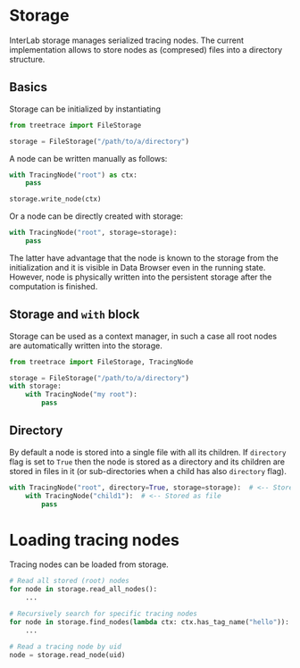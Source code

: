 # Storage

InterLab storage manages serialized tracing nodes.
The current implementation allows to store nodes as (compresed) files into a directory structure.

## Basics

Storage can be initialized by instantiating [](pdoc:treetrace.FileStorage)

```python
from treetrace import FileStorage

storage = FileStorage("/path/to/a/directory")
```

A node can be written manually as follows:

```python
with TracingNode("root") as ctx:
    pass

storage.write_node(ctx)
```

Or a node can be directly created with storage:

```python
with TracingNode("root", storage=storage):
    pass
```

The latter have advantage that the node is known to the storage
from the initialization and it is visible in Data Browser even in the running state.
However, node is physically written into the persistent storage after the computation is finished.


## Storage and `with` block

Storage can be used as a context manager, in such a case all root nodes are automatically written
into the storage.

```python
from treetrace import FileStorage, TracingNode

storage = FileStorage("/path/to/a/directory")
with storage:
    with TracingNode("my root"):
        pass
```

## Directory

By default a node is stored into a single file with all its children. If `directory` flag is set to `True` then
the node is stored as a directory and its children are stored in files in it (or sub-directories
when a child has also `directory` flag).

```python
with TracingNode("root", directory=True, storage=storage):  # <-- Stored as a dictionary
    with TracingNode("child1"):  # <-- Stored as file
        pass
```

# Loading tracing nodes

Tracing nodes can be loaded from storage.

```python
# Read all stored (root) nodes
for node in storage.read_all_nodes():
    ...

# Recursively search for specific tracing nodes
for node in storage.find_nodes(lambda ctx: ctx.has_tag_name("hello")):
    ...

# Read a tracing node by uid
node = storage.read_node(uid)
```